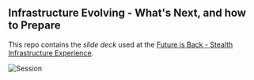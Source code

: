 ## Infrastructure Evolving - What's Next, and how to Prepare
This repo contains the _slide deck_ used at the [Future is Back - Stealth Infrastructure Experience](https://www.3treetech.com/tech-forums/stealth-experience-series/2024-infrastructure-stealth-experience/).

![Session](./session.png)